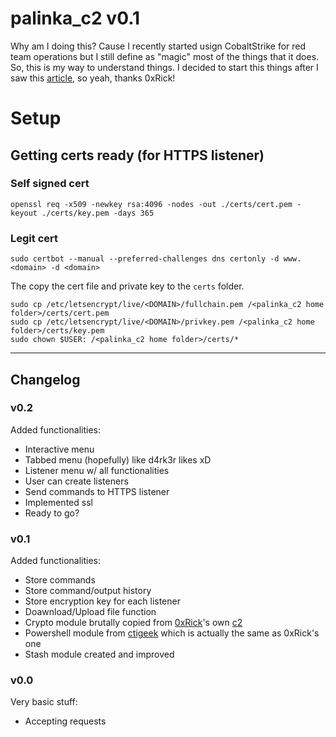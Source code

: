# palinka_c2 v0.1
Why am I doing this? Cause I recently started usign CobaltStrike for red team operations but I still define as "magic" most of the things that it does. So, this is my way to understand things.
I decided to start this things after I saw this [article](https://0xrick.github.io/misc/c2/), so yeah, thanks 0xRick!

# Setup
## Getting certs ready (for HTTPS listener)
### Self signed cert
```
openssl req -x509 -newkey rsa:4096 -nodes -out ./certs/cert.pem -keyout ./certs/key.pem -days 365
```
### Legit cert
```
sudo certbot --manual --preferred-challenges dns certonly -d www.<domain> -d <domain>
```
The copy the cert file and private key to the `certs` folder.
```
sudo cp /etc/letsencrypt/live/<DOMAIN>/fullchain.pem /<palinka_c2 home folder>/certs/cert.pem
sudo cp /etc/letsencrypt/live/<DOMAIN>/privkey.pem /<palinka_c2 home folder>/certs/key.pem
sudo chown $USER: /<palinka_c2 home folder>/certs/*
```
___
## Changelog
### v0.2
Added functionalities:
- Interactive menu
- Tabbed menu (hopefully) like d4rk3r likes xD
- Listener menu w/ all functionalities
- User can create listeners
- Send commands to HTTPS listener
- Implemented ssl
- Ready to go?
### v0.1
Added functionalities:
- Store commands
- Store command/output history
- Store encryption key for each listener
- Doawnload/Upload file function
- Crypto module brutally copied from [0xRick](https://github.com/0xRick/)'s own [c2](https://github.com/0xRick/c2/blob/master/core/encryption.py)
- Powershell module from [ctigeek](https://gist.github.com/ctigeek/2a56648b923d198a6e60) which is actually the same as 0xRick's one
- Stash module created and improved
### v0.0
Very basic stuff:
- Accepting requests
